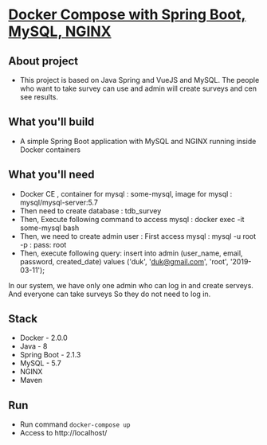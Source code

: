 # [Docker Compose with Spring Boot, MySQL, NGINX](https://hellokoding.com/docker-compose-with-spring-boot-mysql-nginx/)

## About project
- This project is based on Java Spring and VueJS and MySQL. The people who want to take
survey can use and admin will create surveys and cen see results.

## What you'll build
- A simple Spring Boot application with MySQL and NGINX running inside Docker containers

## What you'll need
- Docker CE , container for mysql : some-mysql, image for mysql : mysql/mysql-server:5.7
- Then need to create database : tdb_survey
- Then, Execute following command to access mysql : docker exec -it some-mysql bash
- Then, we need to create admin user : First access mysql : mysql -u root -p : pass: root
- Then, execute following query: insert into admin (user_name, email, password, created_date)
values ('duk', 'duk@gmail.com', 'root', '2019-03-11');

In our system, we have only one admin who can log in and create serveys. And everyone can take surveys
So they do not need to log in.

## Stack
- Docker - 2.0.0
- Java - 8
- Spring Boot - 2.1.3
- MySQL - 5.7
- NGINX
- Maven

## Run
- Run command `docker-compose up`
- Access to http://localhost/
